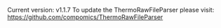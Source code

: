 Current version: v1.1.7
To update the ThermoRawFileParser please visit: https://github.com/compomics/ThermoRawFileParser
